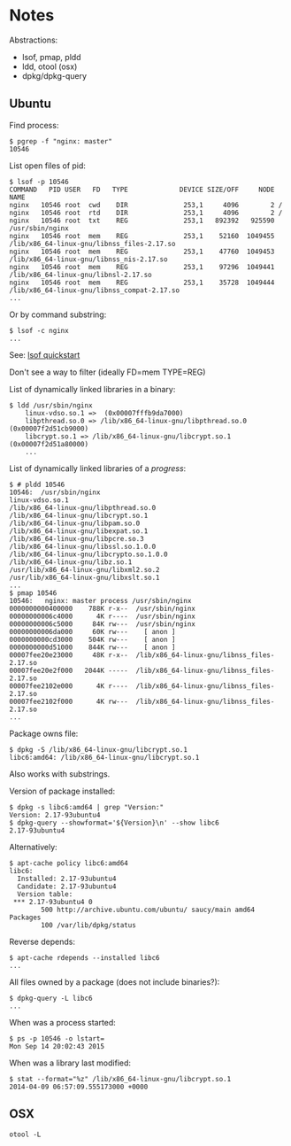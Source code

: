 # Notes

Abstractions:

* lsof, pmap, pldd
* ldd, otool (osx)
* dpkg/dpkg-query


## Ubuntu

Find process:

```
$ pgrep -f "nginx: master"
10546
```

List open files of pid:

```
$ lsof -p 10546
COMMAND   PID USER   FD   TYPE             DEVICE SIZE/OFF     NODE NAME
nginx   10546 root  cwd    DIR              253,1     4096        2 /
nginx   10546 root  rtd    DIR              253,1     4096        2 /
nginx   10546 root  txt    REG              253,1   892392   925590 /usr/sbin/nginx
nginx   10546 root  mem    REG              253,1    52160  1049455 /lib/x86_64-linux-gnu/libnss_files-2.17.so
nginx   10546 root  mem    REG              253,1    47760  1049453 /lib/x86_64-linux-gnu/libnss_nis-2.17.so
nginx   10546 root  mem    REG              253,1    97296  1049441 /lib/x86_64-linux-gnu/libnsl-2.17.so
nginx   10546 root  mem    REG              253,1    35728  1049444 /lib/x86_64-linux-gnu/libnss_compat-2.17.so
...
```

Or by command substring:

```
$ lsof -c nginx
...
```

See: [lsof quickstart](http://www.akadia.com/services/lsof_quickstart.txt)

Don't see a way to filter (ideally FD=mem TYPE=REG)


List of dynamically linked libraries in a binary:

```
$ ldd /usr/sbin/nginx
    linux-vdso.so.1 =>  (0x00007fffb9da7000)
    libpthread.so.0 => /lib/x86_64-linux-gnu/libpthread.so.0 (0x00007f2d51cb9000)
    libcrypt.so.1 => /lib/x86_64-linux-gnu/libcrypt.so.1 (0x00007f2d51a80000)
    ...
```

List of dynamically linked libraries of a *progress*:

```
$ # pldd 10546
10546:  /usr/sbin/nginx
linux-vdso.so.1
/lib/x86_64-linux-gnu/libpthread.so.0
/lib/x86_64-linux-gnu/libcrypt.so.1
/lib/x86_64-linux-gnu/libpam.so.0
/lib/x86_64-linux-gnu/libexpat.so.1
/lib/x86_64-linux-gnu/libpcre.so.3
/lib/x86_64-linux-gnu/libssl.so.1.0.0
/lib/x86_64-linux-gnu/libcrypto.so.1.0.0
/lib/x86_64-linux-gnu/libz.so.1
/usr/lib/x86_64-linux-gnu/libxml2.so.2
/usr/lib/x86_64-linux-gnu/libxslt.so.1
...
$ pmap 10546
10546:   nginx: master process /usr/sbin/nginx
0000000000400000    788K r-x--  /usr/sbin/nginx
00000000006c4000      4K r----  /usr/sbin/nginx
00000000006c5000     84K rw---  /usr/sbin/nginx
00000000006da000     60K rw---    [ anon ]
0000000000cd3000    504K rw---    [ anon ]
0000000000d51000    844K rw---    [ anon ]
00007fee20e23000     48K r-x--  /lib/x86_64-linux-gnu/libnss_files-2.17.so
00007fee20e2f000   2044K -----  /lib/x86_64-linux-gnu/libnss_files-2.17.so
00007fee2102e000      4K r----  /lib/x86_64-linux-gnu/libnss_files-2.17.so
00007fee2102f000      4K rw---  /lib/x86_64-linux-gnu/libnss_files-2.17.so
...
```

Package owns file:

```
$ dpkg -S /lib/x86_64-linux-gnu/libcrypt.so.1
libc6:amd64: /lib/x86_64-linux-gnu/libcrypt.so.1
```

Also works with substrings.

Version of package installed:

```
$ dpkg -s libc6:amd64 | grep "Version:"
Version: 2.17-93ubuntu4
$ dpkg-query --showformat='${Version}\n' --show libc6
2.17-93ubuntu4
```

Alternatively:

```
$ apt-cache policy libc6:amd64
libc6:
  Installed: 2.17-93ubuntu4
  Candidate: 2.17-93ubuntu4
  Version table:
 *** 2.17-93ubuntu4 0
        500 http://archive.ubuntu.com/ubuntu/ saucy/main amd64 Packages
        100 /var/lib/dpkg/status
```

Reverse depends:

```
$ apt-cache rdepends --installed libc6
...
```

All files owned by a package (does not include binaries?):

```
$ dpkg-query -L libc6
...
```

When was a process started:

```
$ ps -p 10546 -o lstart=
Mon Sep 14 20:02:43 2015
```

When was a library last modified:

```
$ stat --format="%z" /lib/x86_64-linux-gnu/libcrypt.so.1
2014-04-09 06:57:09.555173000 +0000
```


## OSX

`otool -L`
